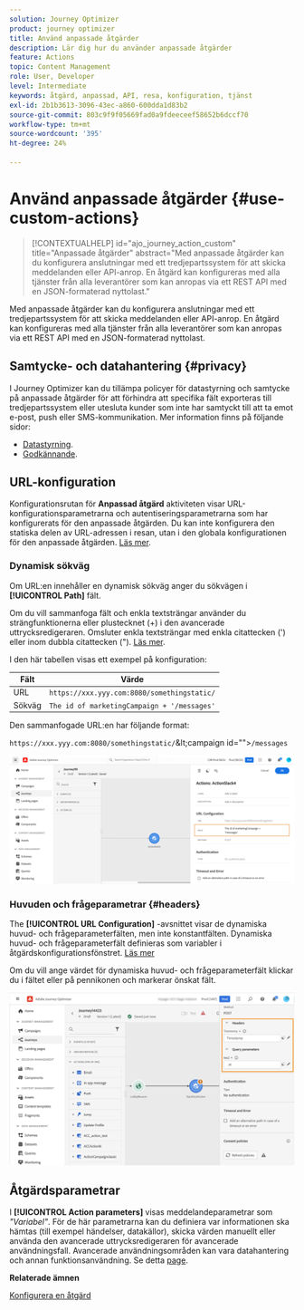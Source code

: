 ```yaml
---
solution: Journey Optimizer
product: journey optimizer
title: Använd anpassade åtgärder
description: Lär dig hur du använder anpassade åtgärder
feature: Actions
topic: Content Management
role: User, Developer
level: Intermediate
keywords: åtgärd, anpassad, API, resa, konfiguration, tjänst
exl-id: 2b1b3613-3096-43ec-a860-600dda1d83b2
source-git-commit: 803c9f9f05669fad0a9fdeeceef58652b6dccf70
workflow-type: tm+mt
source-wordcount: '395'
ht-degree: 24%

---
```


# Använd anpassade åtgärder {#use-custom-actions}

>[!CONTEXTUALHELP]
>id="ajo_journey_action_custom"
>title="Anpassade åtgärder"
>abstract="Med anpassade åtgärder kan du konfigurera anslutningar med ett tredjepartssystem för att skicka meddelanden eller API-anrop. En åtgärd kan konfigureras med alla tjänster från alla leverantörer som kan anropas via ett REST API med en JSON-formaterad nyttolast."

Med anpassade åtgärder kan du konfigurera anslutningar med ett tredjepartssystem för att skicka meddelanden eller API-anrop. En åtgärd kan konfigureras med alla tjänster från alla leverantörer som kan anropas via ett REST API med en JSON-formaterad nyttolast.

## Samtycke- och datahantering {#privacy}

I Journey Optimizer kan du tillämpa policyer för datastyrning och samtycke på anpassade åtgärder för att förhindra att specifika fält exporteras till tredjepartssystem eller utesluta kunder som inte har samtyckt till att ta emot e-post, push eller SMS-kommunikation. Mer information finns på följande sidor:

* [Datastyrning](../action/action-privacy.md).
* [Godkännande](../action/consent.md).

## URL-konfiguration

Konfigurationsrutan för **Anpassad åtgärd** aktiviteten visar URL-konfigurationsparametrarna och autentiseringsparametrarna som har konfigurerats för den anpassade åtgärden. Du kan inte konfigurera den statiska delen av URL-adressen i resan, utan i den globala konfigurationen för den anpassade åtgärden. [Läs mer](../action/about-custom-action-configuration.md).

### Dynamisk sökväg

Om URL:en innehåller en dynamisk sökväg anger du sökvägen i **[!UICONTROL Path]** fält.

Om du vill sammanfoga fält och enkla textsträngar använder du strängfunktionerna eller plustecknet (+) i den avancerade uttrycksredigeraren. Omsluter enkla textsträngar med enkla citattecken (&#39;) eller inom dubbla citattecken (&quot;). [Läs mer](expression/expressionadvanced.md).

I den här tabellen visas ett exempel på konfiguration:

| Fält | Värde |
| --- | --- |
| URL | `https://xxx.yyy.com:8080/somethingstatic/` |
| Sökväg | `The id of marketingCampaign + '/messages'` |

Den sammanfogade URL:en har följande format:

`https://xxx.yyy.com:8080/somethingstatic/`\&lt;campaign id=&quot;&quot;>`/messages`

![](assets/journey-custom-action-url.png)

### Huvuden och frågeparametrar {#headers}

The **[!UICONTROL URL Configuration]** -avsnittet visar de dynamiska huvud- och frågeparameterfälten, men inte konstantfälten. Dynamiska huvud- och frågeparameterfält definieras som variabler i åtgärdskonfigurationsfönstret. [Läs mer](../action/about-custom-action-configuration.md#url-configuration)

Om du vill ange värdet för dynamiska huvud- och frågeparameterfält klickar du i fältet eller på pennikonen och markerar önskat fält.

![](assets/journey-dynamicheaderfield.png)

## Åtgärdsparametrar

I **[!UICONTROL Action parameters]** visas meddelandeparametrar som _&quot;Variabel&quot;_. För de här parametrarna kan du definiera var informationen ska hämtas (till exempel händelser, datakällor), skicka värden manuellt eller använda den avancerade uttrycksredigeraren för avancerade användningsfall. Avancerade användningsområden kan vara datahantering och annan funktionsanvändning. Se detta [page](expression/expressionadvanced.md).

**Relaterade ämnen**

[Konfigurera en åtgärd](../action/about-custom-action-configuration.md)
